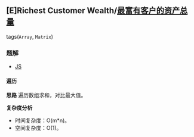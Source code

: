 ## [E]Richest Customer Wealth/[最富有客户的资产总量](https://leetcode-cn.com/problems/richest-customer-wealth/)
tags(`Array`, `Matrix`)

### 题解
+ [JS](../../js/1792/1672.js)
#### 遍历
**思路**
遍历数组求和，对比最大值。

**复杂度分析**
+ 时间复杂度：O(m*n)。
+ 空间复杂度：O(1)。